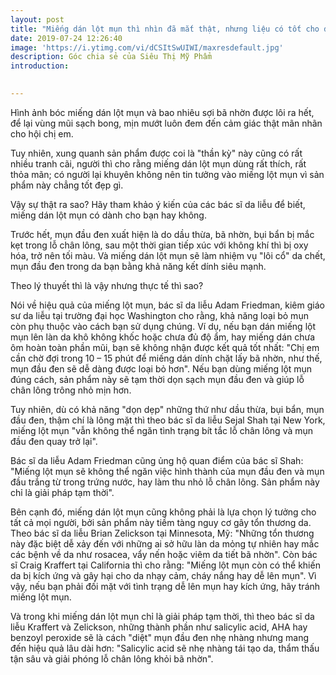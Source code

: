 ```yaml
---
layout: post
title: "Miếng dán lột mụn thì nhìn đã mắt thật, nhưng liệu có tốt cho da?"
date: 2019-07-24 12:26:40
image: 'https://i.ytimg.com/vi/dCSItSwUIWI/maxresdefault.jpg'
description: Góc chia sẻ của Siêu Thị Mỹ Phẩm
introduction:

 
---
```



Hình ảnh bóc miếng dán lột mụn và bao nhiêu sợi bã nhờn được lôi ra hết, để lại vùng mũi sạch bong, mịn mướt luôn đem đến cảm giác thật mãn nhãn cho hội chị em. 

Tuy nhiên, xung quanh sản phẩm được coi là "thần kỳ" này cũng có rất nhiều tranh cãi, người thì cho rằng miếng dán lột mụn dùng rất thích, rất thỏa mãn; có người lại khuyên không nên tin tưởng vào miếng lột mụn vì sản phẩm này chẳng tốt đẹp gì.

Vậy sự thật ra sao? Hãy tham khảo ý kiến của các bác sĩ da liễu để biết, miếng dán lột mụn có dành cho bạn hay không.

Trước hết, mụn đầu đen xuất hiện là do dầu thừa, bã nhờn, bụi bẩn bị mắc kẹt trong lỗ chân lông, sau một thời gian tiếp xúc với không khí thì bị oxy hóa, trở nên tối màu. Và miếng dán lột mụn sẽ làm nhiệm vụ "lôi cổ" da chết, mụn đầu đen trong da bạn bằng khả năng kết dính siêu mạnh. 

Theo lý thuyết thì là vậy nhưng thực tế thì sao?

Nói về hiệu quả của miếng lột mụn, bác sĩ da liễu Adam Friedman, kiêm giáo sư da liễu tại trường đại học Washington cho rằng, khả năng loại bỏ mụn còn phụ thuộc vào cách bạn sử dụng chúng. Ví dụ, nếu bạn dán miếng lột mụn lên làn da khô không khốc hoặc chưa đủ độ ẩm, hay miếng dán chưa ôm hoàn toàn phần mũi, bạn sẽ không nhận được kết quả tốt nhất: "Chị em cần chờ đợi trong 10 – 15 phút để miếng dán dính chặt lấy bã nhờn, như thế, mụn đầu đen sẽ dễ dàng được loại bỏ hơn". Nếu bạn dùng miếng lột mụn đúng cách, sản phẩm này sẽ tạm thời dọn sạch mụn đầu đen và giúp lỗ chân lông trông nhỏ mịn hơn.

Tuy nhiên, dù có khả năng "dọn dẹp" những thứ như dầu thừa, bụi bẩn, mụn đầu đen, thậm chí là lông mặt thì theo bác sĩ da liễu Sejal Shah tại New York, miếng lột mụn "vẫn không thể ngăn tình trạng bít tắc lỗ chân lông và mụn đầu đen quay trở lại".

Bác sĩ da liễu Adam Friedman cũng ủng hộ quan điểm của bác sĩ Shah: "Miếng lột mụn sẽ không thể ngăn việc hình thành của mụn đầu đen và mụn đầu trắng từ trong trứng nước, hay làm thu nhỏ lỗ chân lông. Sản phẩm này chỉ là giải pháp tạm thời".

Bên cạnh đó, miếng dán lột mụn cũng không phải là lựa chọn lý tưởng cho tất cả mọi người, bởi sản phẩm này tiềm tàng nguy cơ gây tổn thương da. Theo bác sĩ da liễu Brian Zelickson tại Minnesota, Mỹ: "Những tổn thương này đặc biệt dễ xảy đến với những ai sở hữu làn da mỏng tự nhiên hay mắc các bệnh về da như rosacea, vẩy nến hoặc viêm da tiết bã nhờn". Còn bác sĩ Craig Kraffert tại California thì cho rằng: "Miếng lột mụn còn có thể khiến da bị kích ứng và gây hại cho da nhạy cảm, cháy nắng hay dễ lên mụn". Vì vậy, nếu bạn phải đối mặt với tình trạng dễ lên mụn hay kích ứng, hãy tránh miếng lột mụn.


Và trong khi miếng dán lột mụn chỉ là giải pháp tạm thời, thì theo bác sĩ da liễu Kraffert và Zelickson, những thành phần như salicylic acid, AHA hay benzoyl peroxide sẽ là cách "diệt" mụn đầu đen nhẹ nhàng nhưng mang đến hiệu quả lâu dài hơn: "Salicylic acid sẽ nhẹ nhàng tái tạo da, thẩm thấu tận sâu và giải phóng lỗ chân lông khỏi bã nhờn".